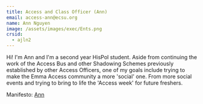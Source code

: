 ```yaml
---
title: Access and Class Officer (Ann)
email: access-ann@ecsu.org
name: Ann Nguyen
image: /assets/images/exec/Ents.png
crsid:
  - ajln2
---
```

Hi! I'm Ann and I'm a second year HisPol student. Aside from continuing the work of the Access Bus and other Shadowing Schemes previously established by other Access Officers, one of my goals include trying to make the Emma Access community a more 'social' one. From more social events and trying to bring to life the 'Access week' for future freshers.  

Manifesto: [Ann](https://drive.google.com/file/d/1qlyfLe3vtHziULWs4UbcQIhIMppM38OK/view?usp=sharing)

